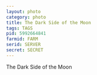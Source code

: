 ```yaml
---
layout: photo
category: photo
title: The Dark Side of the Moon
tags: TAGS
pid: 5992664841
farmid: FARM
serid: SERVER
secret: SECRET
---
```


The Dark Side of the Moon
